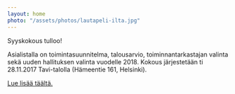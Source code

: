```yaml
---
layout: home
photo: "/assets/photos/lautapeli-ilta.jpg"
---
```


Syyskokous tulloo!

Asialistalla on toimintasuunnitelma, talousarvio, toiminnantarkastajan valinta sekä uuden hallituksen valinta vuodelle 2018. Kokous järjestetään ti 28.11.2017 Tavi-talolla (Hämeentie 161, Helsinki).

[Lue lisää täältä.](/kutsu-syyskokoukseen-2017/)
